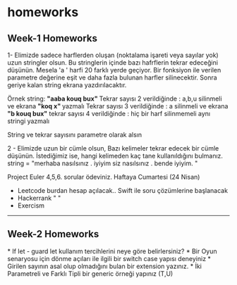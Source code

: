 # homeworks

<h2> Week-1 Homeworks </h2>

 1- Elimizde sadece harflerden oluşan (noktalama işareti veya sayılar yok) uzun stringler olsun. Bu stringlerin içinde bazı hafrflerin tekrar edeceğini düşünün. Mesela 'a ' harfi 20 farklı yerde geçiyor. Bir fonksiyon ile verilen parametre değerine eşit ve daha fazla bulunan harfler silinecektir. Sonra geriye kalan string ekrana yazdırılacaktır.
 
 Örnek string: <b> "aaba kouq bux" </b>
 Tekrar sayısı 2 verildiğinde : a,b,u silinmeli ve ekrana <b> "koq x" </b> yazmalı
 Tekrar sayısı 3 verildiğinde : a silinmeli ve ekrana <b>"b kouq bux"</b>
 tekrar sayısı 4 verildiğinde  :  hiç bir harf silinmemeli aynı stringi yazmalı
 
 String ve tekrar sayısını parametre olarak alsın
 
 2 - Elimizde uzun bir cümle olsun, Bazı kelimeler tekrar edecek bir cümle düşünün. İstediğimiz ise, hangi kelimeden kaç tane kullanıldığını bulmanız.
 string = "merhaba nasılsınız . iyiyim siz nasılsınız . bende iyiyim. "
 
 Project Euler 4,5,6. sorular ödeviniz. Haftaya Cumartesi (24 Nisan)
 - Leetcode burdan hesap açılacak.. Swift ile soru çözümlerine başlanacak
 - Hackerrank " "
 - Exercism 
 
------------------------------------------------------------------------------
<h2> Week-2 Homeworks </h2>
* If let - guard let kullanım tercihlerini neye göre belirlersiniz?
* Bir Oyun senaryosu  için dönme açıları ile ilgili bir switch case yapısı deneyiniz
* Girilen sayının asal olup olmadığını bulan bir extension yazınız.
* İki Parametreli ve Farklı Tipli bir generic örneği yapınız (T,U)
